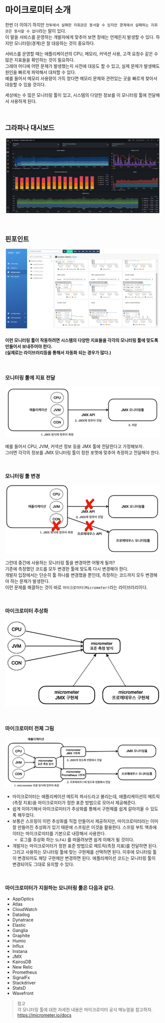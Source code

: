 # 마이크로미터 소개
한번 더 이야기 하지만 ```전투에서 실패한 지휘관은 용서할 수 있지만 경계에서 실패하는 지휘관은 용서할 수 없다```라는 말이 있다.<br>
이 말을 서비스를 운영하는 개발자에게 맞추어 보면 장애는 언제든지 발생할 수 있다. 하지만 모니터링(경계)은 잘 대응하는 것이 중요하다.

서비스를 운영할 때는 애플리케이션의 CPU, 메모리, 커넥션 사용, 고객 요청수 같은 수 많은 지표들을 확인하는 것이 필요하다.<br>
그래야 어디에 어떤 문제가 발생했는지 사전에 대응도 할 수 있고, 실제 문제가 발생해도 원인을 빠르게 파악해서 대처할 수 있다.<br>
예를 들어서 메모리 사용량이 가득 찼다면 메모리 문제와 관련있는 곳을 빠르게 찾아서 대응할 수 있을 것이다.

세상에는 수 많은 모니터링 툴이 있고, 시스템의 다양한 정보를 이 모니터링 툴에 전달해서 사용하게 된다.

<br>

## 그라파나 대시보드
![Introduction to Micrometers](01.Introduction%20to%20Micrometers1.PNG)

<br>

## 핀포인트
![Introduction to Micrometers](01.Introduction%20to%20Micrometers2.PNG)

#### 이런 모니터링 툴이 작동하려면 시스템의 다양한 지표들을 각각의 모니터링 툴에 맞도록 만들어서 보내주어야 한다.<br>(실제로는 라이브러리등을 통해서 자동화 되는 경우가 많다.)

<br>

### 모니터링 툴에 지표 전달

![Introduction to Micrometers](01.Introduction%20to%20Micrometers3.PNG)

예를 들어서 CPU, JVM, 커넥션 정보 등을 JMX 툴에 전달한다고 가정해보자.<br>
그러면 각각의 정보를 JMX 모니터링 툴이 정한 포멧에 맞추어 측정하고 전달해야 한다.

<br>

### 모니터링 툴 변경

![Introduction to Micrometers](01.Introduction%20to%20Micrometers4.PNG)

그런데 중간에 사용하는 모니터링 툴을 변경하면 어떻게 될까?<br>
기존에 측정했던 코드를 모두 변경한 툴에 맞도록 다시 변경해야 한다.<br>
개발자 입장에서는 단순히 툴 하나를 변경했을 뿐인데, 측정하는 코드까지 모두 변경해야 하는 문제가 발생한다.<br>
이런 문제를 해결하는 것이 바로 ```마이크로미터(Micrometer)```라는 라이브러리이다.

<br>

### 마이크로미터 추상화
![Introduction to Micrometers](01.Introduction%20to%20Micrometers5.PNG)

<br>

### 마이크로미터 전체 그림
![Introduction to Micrometers](01.Introduction%20to%20Micrometers6.PNG)

* 마이크로미터는 애플리케이션 메트릭 파사드라고 불리는데, 애플리케이션의 메트릭(측정 지표)을 마이크로미터가 정한 표준 방법으로 모아서 제공해준다.
* 쉽게 이야기해서 마이크로미터가 추상화를 통해서 구현체를 쉽게 갈아끼울 수 있도록 해두었다.
* 보통은 스프링이 이런 추상화를 직접 만들어서 제공하지만, 마이크로미터라는 이미 잘 만들어진 추상화가 있기 때문에 스프링은 이것을 활용한다. 
  스프링 부트 액츄에이터는 마이크로미터를 기본으로 내장해서 사용한다.
  * 로그를 추상화 하는 ```SLF4J``` 를 떠올려보면 쉽게 이해가 될 것이다.
* 개발자는 마이크로미터가 정한 표준 방법으로 메트릭(측정 지표)를 전달하면 된다. 
  그리고 사용하는 모니터링 툴에 맞는 구현체를 선택하면 된다. 이후에 모니터링 툴이 변경되어도 해당 구현체만 변경하면 된다.
  애플리케이션 코드는 모니터링 툴이 변경되어도 그대로 유지할 수 있다.

<br>

### 마이크로미터가 지원하는 모니터링 툴은 다음과 같다.
* AppOptics
* Atlas
* CloudWatch
* Datadog
* Dynatrace
* Elastic
* Ganglia
* Graphite
* Humio
* Influx
* Instana
* JMX
* KairosDB
* New Relic
* Prometheus
* SignalFx
* Stackdriver
* StatsD
* Wavefront

> 참고<br>
> 각  모니터링 툴에 대한 자세한 내용은 마이크로미터 공식 메뉴얼을 참고하자.<br>
> https://micrometer.io/docs
